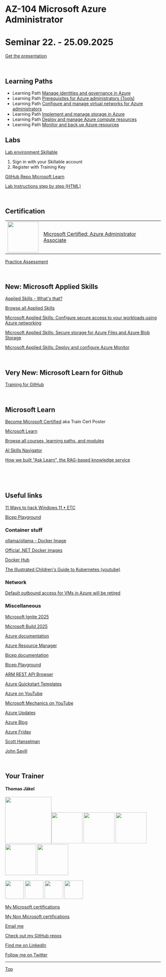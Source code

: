 [LP0]: https://learn.microsoft.com/en-us/training/paths/az-104-administrator-prerequisites/
[LP1]: https://learn.microsoft.com/en-us/training/paths/az-104-manage-identities-governance/
[LP2]: https://learn.microsoft.com/en-us/training/paths/az-104-manage-virtual-networks/
[LP3]: https://learn.microsoft.com/en-us/training/paths/az-104-manage-storage/
[LP4]: https://learn.microsoft.com/en-us/training/paths/az-104-manage-compute-resources/
[LP5]: https://learn.microsoft.com/en-us/training/paths/az-104-monitor-backup-resources/

# AZ-104 Microsoft Azure Administrator


# Seminar 22. - 25.09.2025

[Get the presentation](pdf/)

<!--
[Give Feedback](https://feedback.etc.at/) - Seminarnummer 145284 
[Grab your badge]()
-->
<br>


## Learning Paths

- Learning Path [Manage identities and governance in Azure][LP1]
- Learning Path [Prerequisites for Azure administrators (Tools)][LP0]
- Learning Path [Configure and manage virtual networks for Azure administrators][LP2]
- Learning Path [Implement and manage storage in Azure][LP3]
- Learning Path [Deploy and manage Azure compute resources][LP4]
- Learning Path [Monitor and back up Azure resources][LP5]


## Labs

[Lab environment Skillable](https://brainymotion.learnondemand.net) 

1. Sign in with your Skillable account 
2. Register with Training Key

<!--
[Go Deploy](https://lms.godeploy.it)
-->

[GitHub Repo Microsoft Learn](https://github.com/MicrosoftLearning/AZ-104-MicrosoftAzureAdministrator)

[Lab Instructions step by step (HTML)](https://microsoftlearning.github.io/AZ-104-MicrosoftAzureAdministrator/)


<br>


## Certification

|   |   |
| - | - |
| <img src="https://download69118.blob.core.windows.net/anon/microsoft-certified-associate-badge.svg" width="100"/> | [Microsoft Certified: Azure Administrator Associate](https://docs.microsoft.com/en-us/learn/certifications/exams/az-104) |


[Practice Assessment](https://learn.microsoft.com/en-us/credentials/certifications/azure-administrator/practice/assessment?assessment-type=practice&assessmentId=21&practice-assessment-type=certification)



<br>


## New: Microsoft Applied Skills

[Applied Skills - What's that?](https://learn.microsoft.com/en-us/credentials/)

[Browse all Applied Skills](https://learn.microsoft.com/en-us/credentials/browse/?credential_types=applied%20skills)

[Microsoft Applied Skills: Configure secure access to your workloads using Azure networking](https://learn.microsoft.com/en-us/credentials/applied-skills/configure-secure-workloads-use-azure-virtual-networking/)

[Microsoft Applied Skills: Secure storage for Azure Files and Azure Blob Storage](https://learn.microsoft.com/en-us/credentials/applied-skills/secure-storage-azure-files-azure-blob-storage/)

[Microsoft Applied Skills: Deploy and configure Azure Monitor](https://learn.microsoft.com/en-us/credentials/applied-skills/deploy-and-configure-azure-monitor/)

<br>


## Very New: Microsoft Learn for Github

[Training for GitHub](https://learn.microsoft.com/en-us/training/github/)

<br>

## Microsoft Learn

[Become Microsoft Certified](https://aka.ms/traincertposter) aka Train Cert Poster

[Microsoft Learn](https://learn.microsoft.com)

[Browse all courses, learning paths, and modules](https://learn.microsoft.com/en-us/training/browse/)

[AI Skills Navigator](https://aiskillsnavigator.microsoft.com/en-us)

[How we built "Ask Learn", the RAG-based knowledge service](https://devblogs.microsoft.com/engineering-at-microsoft/how-we-built-ask-learn-the-rag-based-knowledge-service/)

<br>





<br>
<br>

## Useful links

[11 Ways to hack Windows 11 • ETC](https://www.etc.at/webinar/11ways-to-hack-windows11/)

[Bicep Playground](https://azure.github.io/bicep/)


### Container stuff

[ollama/ollama - Docker Image](https://hub.docker.com/r/ollama/ollama)

[Official .NET Docker images](https://learn.microsoft.com/en-us/dotnet/architecture/microservices/net-core-net-framework-containers/official-net-docker-images)

[Docker Hub](https://hub.docker.com/)

[The Illustrated Children's Guide to Kubernetes (youtube)](https://www.youtube.com/watch?v=4ht22ReBjno)



### Network

[Default outbound access for VMs in Azure will be retired](https://azure.microsoft.com/en-us/updates/default-outbound-access-for-vms-in-azure-will-be-retired-transition-to-a-new-method-of-internet-access/)



### Miscellaneous

[Microsoft Ignite 2025](https://ignite.microsoft.com/en-US/home)

[Microsoft Build 2025](https://build.microsoft.com/en-US/home)

[Azure documentation](https://docs.microsoft.com/en-us/azure/)

[Azure Resource Manager](https://learn.microsoft.com/en-us/azure/azure-resource-manager/management/)

[Bicep documentation](https://learn.microsoft.com/en-us/azure/azure-resource-manager/bicep/)

[Bicep Playground](https://aka.ms/bicepdemo)

[ARM REST API Browser](https://learn.microsoft.com/en-us/rest/api/?view=Azure)

[Azure Quickstart Templates](https://learn.microsoft.com/en-us/samples/browse/?expanded=azure&products=azure-resource-manager)

[Azure on YouTube](https://www.youtube.com/c/MicrosoftAzure)

[Microsoft Mechanics on YouTube](https://www.youtube.com/c/MicrosoftMechanicsSeries)

[Azure Updates](https://azure.microsoft.com/en-us/updates)

[Azure Blog](https://azure.microsoft.com/en-us/blog/)

[Azure Friday](https://docs.microsoft.com/en-us/shows/azure-friday/)

[Scott Hanselman](https://www.hanselman.com/)

[John Savill](https://www.youtube.com/@NTFAQGuy)


<br>

## Your Trainer
#### Thomas Jäkel

<img src="https://download69118.blob.core.windows.net/anon/Profilbild.jpg" width="150"><img src="https://download69118.blob.core.windows.net/anon/Standard MCT Badge Large.png" width=100>
<a href="https://www.credly.com/badges/72439d56-7895-4b92-84bd-fec12c84fd18/public_url"><img src="https://download69118.blob.core.windows.net/anon/mcse-cloud-platform-and-infrastructure-certified-2016.png" width="100"></a>
<a href="https://learn.microsoft.com/api/credentials/share/en-us/tjaekel/A8E4CC3EAA93F4C2?sharingId=EBAFABC36CF6EBDC"><img src="https://download69118.blob.core.windows.net/anon/microsoft-certified-azure-solutions-architect-expert.png" width=100></a>
<a href="https://www.credly.com/badges/2a1b8f81-8609-4e8f-85d7-dad4f21f84f6/public_url"><img src="https://download69118.blob.core.windows.net/anon/aws-certified-ai-practitioner.png" width=100></a>
<a href="https://www.credly.com/badges/7f2c6c3e-d3e3-4e32-9299-adf3278948a3/public_url"><img src="https://download69118.blob.core.windows.net/anon/instructor-recognition-1-000-students-reached.png" width="100"/></a>

<a href="https://learn.microsoft.com/api/credentials/share/en-us/tjaekel/C27BF4B9C4441987?sharingId=EBAFABC36CF6EBDC"><img src="https://download69118.blob.core.windows.net/anon/apl.png" width=60></a>
<a href="https://learn.microsoft.com/api/credentials/share/en-us/tjaekel/D285AC578545317A?sharingId=EBAFABC36CF6EBDC"><img src="https://download69118.blob.core.windows.net/anon/apl.png" width=60></a>
<a href="https://learn.microsoft.com/api/credentials/share/en-us/tjaekel/218CE025B3002579?sharingId=EBAFABC36CF6EBDC"><img src="https://download69118.blob.core.windows.net/anon/apl.png" width=60></a>
<a href="https://learn.microsoft.com/api/credentials/share/en-us/tjaekel/603D525F71C003A5?sharingId=EBAFABC36CF6EBDC"><img src="https://download69118.blob.core.windows.net/anon/apl.png" width=60></a>



[My Microsoft certifications](https://learn.microsoft.com/en-us/users/tjaekel/transcript/d4yjrcx32nome0r)

[My Non Microsoft certifications](https://www.credly.com/users/thomas-jakel)

[Email me](mailto:thomas.jaekel@brainymotion.de)

[Check out my GitHub repos](https://github.com/www42)

[Find me on LinkedIn](https://linkedin.com/in/tjkkll)

[Follow me on Twitter](https://twitter.com/tjkkll)


---

[Top](#az-104-microsoft-azure-administrator)